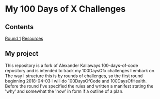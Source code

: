 # My 100 Days of X Challenges

## Contents
[Round 1](R1/)
[Resources](Resources/)

## My project
This repository is a fork of Alexander Kallaways 100-days-of-code repository and is intended to track my 100DaysOfx challenges I embark on. The way I structure this is by rounds of challenges, so the first round beginning 2018-04-03 I will do 100DaysOfCode and 100DaysOfHealth. Before the round I've specified the rules and written a manifest stating the 'why' and somewhat the 'how' in form if a outline of a plan. 